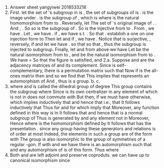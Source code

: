 
1. Answer sheet yangyiwei 2018533218
2. First. let the set of 's subgroup in is , the set of subgroups of is .
is the image under . is the subgroup of , which
is where is the natural homomorphism from to .
Reversely, let The set of 's original image of .
.
And , . So so is the subgroup of . So
is the injective from to .
From , we have . Let , we have .
if , we have s.t. . So that
. establish a one on
one injection form to
Then let and if , we have
. Notice that is surjective, , reversely, if
and let we have .
so that so that , thus the subgroup is injected to subgroup.
Finally, let and from above we have Let be the natural
isomorphism from to , and be the natural isomorphism from to
. We have
= So
that the figure is satisfied, and
2.a.
Suppose and are the adjacency matrices of and its complement. Since is self-
complementary, there is a permutation matrix such that Now if is the all-ones
matrix then and so we find that This implies that
represents an automorphism of And , thus is a group.
b.
c.
3. where and
is called the dihedral group of degree This group contains the subgroup
where Since is its own centralizer in any element of which is
not in does not commute with But then, if we must have
otherwise, which implies inductively that and hence that
i.e., that It follows inductively that
Thus for and for which imply
that Moreover, any function defined in this way is in It follows that
and hence that is a normal subgroup of Thus is generated by and any
element not in Moreover, Hence where
is the homomorphism defined by It follows that has
the presentation . since any group having
these generators and relations is of order at most Indeed, the elements
in such a group are of the form with The group is also
isomorphic to the group of symmetries of a regular -gon.
If with and we have
there is an automorphism such that and any automorphism of
is of this form. Thus where
4. Both and are left adjoint and preserve coproduts. we can have up to canonical
isomorphism since